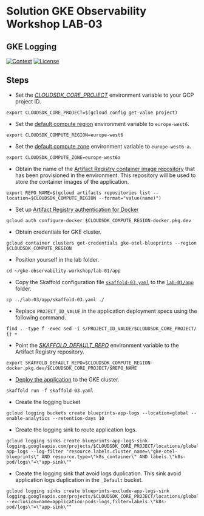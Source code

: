 # Solution GKE Observability Workshop LAB-03

## GKE Logging

[![Context](https://img.shields.io/badge/GKE%20Observability%20Workshop-03-blue.svg)](#)
[![License](https://img.shields.io/badge/License-Apache%202.0-blue.svg)](https://opensource.org/licenses/Apache-2.0)

## Steps

* Set the [*CLOUDSDK_CORE_PROJECT*](https://cloud.google.com/compute/docs/gcloud-compute#default_project) environment variable to your GCP project ID.
```
export CLOUDSDK_CORE_PROJECT=$(gcloud config get-value project)
```

* Set the [default compute region](https://cloud.google.com/compute/docs/gcloud-compute#set-default-region-zone-environment-variables) environment variable to `europe-west6`.
```
export CLOUDSDK_COMPUTE_REGION=europe-west6
```

* Set the [default compute zone](https://cloud.google.com/compute/docs/gcloud-compute#set-default-region-zone-environment-variables) environment variable to `europe-west6-a`.
```
export CLOUDSDK_COMPUTE_ZONE=europe-west6a
```

* Obtain the name of the [Artifact Registry container image repository](https://cloud.google.com/sdk/gcloud/reference/artifacts/repositories/list) that has been provisioned in the environment. This repository will be used to store the container images of the application.

```
export REPO_NAME=$(gcloud artifacts repositories list --location=$CLOUDSDK_COMPUTE_REGION --format="value(name)")
```

* Set up [Artifact Registry authentication for Docker](https://cloud.google.com/artifact-registry/docs/docker/authentication#gcloud-helper)
```
gcloud auth configure-docker $CLOUDSDK_COMPUTE_REGION-docker.pkg.dev
```

* Obtain credentials for GKE cluster.
```
gcloud container clusters get-credentials gke-otel-blueprints --region $CLOUDSDK_COMPUTE_REGION
```

* Position yourself in the lab folder.
```
cd ~/gke-observability-workshop/lab-01/app
```

* Copy the Skaffold configuration file [`skaffold-03.yaml`](./app/skaffold-02.yaml) to the [`lab-01/app`](../lab-01/app/) folder.
```
cp ../lab-03/app/skaffold-03.yaml ./
```

* Replace `PROJECT_ID_VALUE` in the application deployment specs using the following command.
```
find . -type f -exec sed -i s/PROJECT_ID_VALUE/$CLOUDSDK_CORE_PROJECT/ {} +
```

* Point the [*SKAFFOLD_DEFAULT_REPO*](https://skaffold.dev/docs/environment/image-registries/#:~:text=default%2Drepo%20%3Cmyrepo%3E-,SKAFFOLD_DEFAULT_REPO,-environment%20variable) environment variable to the Artifact Registry repository.
```
export SKAFFOLD_DEFAULT_REPO=$CLOUDSDK_COMPUTE_REGION-docker.pkg.dev/$CLOUDSDK_CORE_PROJECT/$REPO_NAME
```

* [Deploy the application](https://skaffold.dev/docs/deployers/kubectl/) to the GKE cluster.
```
skaffold run -f skaffold-03.yaml
```

* Create the logging bucket

```shell
gcloud logging buckets create blueprints-app-logs --location=global --enable-analytics --retention-days 10
```

* Create the logging sink to route application logs.

```shell
gcloud logging sinks create blueprints-app-logs-sink logging.googleapis.com/projects/$CLOUDSDK_CORE_PROJECT/locations/global/buckets/blueprints-app-logs --log-filter "resource.labels.cluster_name=\"gke-otel-blueprints\" AND resource.type=\"k8s_container\" AND labels.\"k8s-pod/logs\"=\"app-sink\""
```

* Create the logging sink that avoid logs duplication. This sink avoid application logs duplication in the `_Default` bucket.

```shell
gcloud logging sinks create blueprints-exclude-app-logs-sink logging.googleapis.com/projects/$CLOUDSDK_CORE_PROJECT/locations/global/buckets/_Default --exclusion=name=application-pods-logs,filter=labels.\"k8s-pod/logs\"=\"app-sink\""
```